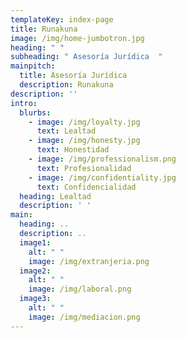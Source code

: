 ```yaml
---
templateKey: index-page
title: Runakuna
image: /img/home-jumbotron.jpg
heading: " "
subheading: " Asesoría Jurídica  "
mainpitch:
  title: Asesoría Jurídica
  description: Runakuna
description: ''
intro:
  blurbs:
    - image: /img/loyalty.jpg
      text: Lealtad
    - image: /img/honesty.jpg
      text: Honestidad
    - image: /img/professionalism.png
      text: Profesionalidad
    - image: /img/confidentiality.jpg
      text: Confidencialidad
  heading: Lealtad
  description: ' '
main:
  heading: ..
  description: ..
  image1:
    alt: " "
    image: /img/extranjeria.png
  image2:
    alt: " "
    image: /img/laboral.png
  image3:
    alt: " "
    image: /img/mediacion.png
---
```

